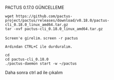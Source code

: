 PACTUS 0.17.0 GÜNCELLEME
```
wget https://github.com/pactus-project/pactus/releases/download/v0.18.0/pactus-cli_0.18.0_linux_amd64.tar.gz
tar -xvf pactus-cli_0.18.0_linux_amd64.tar.gz
```
`Screen'e girelim.`
`screen -r pactus`

`Ardından CTRL+C ile durduralım.`
```
cd
cd pactus-cli_0.18.0
./pactus-daemon start -w ~/pactus
```
Daha sonra ctrl ad ile çıkalım
